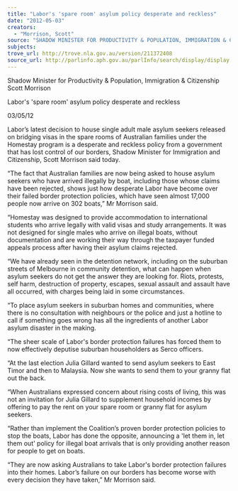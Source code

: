 ```yaml
---
title: "Labor's 'spare room' asylum policy desperate and reckless"
date: "2012-05-03"
creators:
  - "Morrison, Scott"
source: "SHADOW MINISTER FOR PRODUCTIVITY & POPULATION, IMMIGRATION & CITIZENSHIP"
subjects:
trove_url: http://trove.nla.gov.au/version/211372408
source_url: http://parlinfo.aph.gov.au/parlInfo/search/display/display.w3p;query=Id%3A%22media/pressrel/1607978%22
---
```


 Shadow Minister for Productivity & Population, Immigration & Citizenship  Scott Morrison 

 Labor's 'spare room' asylum policy desperate and reckless  

 03/05/12  

 Labor’s latest decision to house single adult male asylum seekers released on  bridging visas in the spare rooms of Australian families under the Homestay program  is a desperate and reckless policy from a government that has lost control of our  borders, Shadow Minister for Immigration and Citizenship, Scott Morrison said today. 

 “The fact that Australian families are now being asked to house asylum seekers who  have arrived illegally by boat, including those whose claims have been rejected,  shows just how desperate Labor have become over their failed border protection  policies, which have seen almost 17,000 people now arrive on 302 boats,” Mr  Morrison said. 

 “Homestay was designed to provide accommodation to international students who  arrive legally with valid visas and study arrangements. It was not designed for single  males who arrive on illegal boats, without documentation and are working their way  through the taxpayer funded appeals process after having their asylum claims  rejected. 

 “We have already seen in the detention network, including on the suburban streets of  Melbourne in community detention, what can happen when asylum seekers do not  get the answer they are looking for. Riots, protests, self harm, destruction of  property, escapes, sexual assault and assault have all occurred, with charges being  laid in some circumstances. 

 “To place asylum seekers in suburban homes and communities, where there is no  consultation with neighbours or the police and just a hotline to call if something goes  wrong has all the ingredients of another Labor asylum disaster in the making. 

 “The sheer scale of Labor's border protection failures has forced them to now  effectively deputise suburban householders as Serco officers. 

 “At the last election Julia Gillard wanted to send asylum seekers to East Timor and  then to Malaysia. Now she wants to send them to your granny flat out the back. 

 “When Australians expressed concern about rising costs of living, this was not an  invitation for Julia Gillard to supplement household incomes by offering to pay the  rent on your spare room or granny flat for asylum seekers. 

 “Rather than implement the Coalition’s proven border protection policies to stop the  boats, Labor has done the opposite, announcing a 'let them in, let them out' policy for  illegal boat arrivals that is only providing another reason for people to get on boats. 

 “They are now asking Australians to take Labor's border protection failures into their  homes. Labor’s failure on our borders has become worse with every decision they  have taken,” Mr Morrison said. 

  

